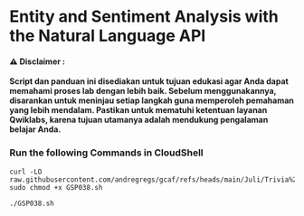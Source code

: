 #  Entity and Sentiment Analysis with the Natural Language API


#### ⚠️ Disclaimer :
**Script dan panduan ini disediakan untuk tujuan edukasi agar Anda dapat memahami proses lab dengan lebih baik. Sebelum menggunakannya, disarankan untuk meninjau setiap langkah guna memperoleh pemahaman yang lebih mendalam. Pastikan untuk mematuhi ketentuan layanan Qwiklabs, karena tujuan utamanya adalah mendukung pengalaman belajar Anda.**

### Run the following Commands in CloudShell 

```
curl -LO raw.githubusercontent.com/andregregs/gcaf/refs/heads/main/Juli/Trivia%20W1/Entity%20and%20Sentiment%20Analysis%20with%20the%20Natural%20Language%20API/GSP038.sh
sudo chmod +x GSP038.sh

./GSP038.sh
```